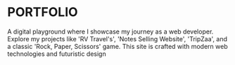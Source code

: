 # PORTFOLIO
A digital playground where I showcase my journey as a web developer. Explore my projects like 'RV Travel's', 'Notes Selling Website', 'TripZaa', and a classic 'Rock, Paper, Scissors' game. This site is crafted with modern web technologies and futuristic design
